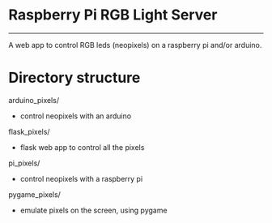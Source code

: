 # Raspberry Pi RGB Light Server
-------------------------------

A web app to control RGB leds (neopixels) on a raspberry pi and/or arduino.


# Directory structure

arduino_pixels/
  - control neopixels with an arduino

flask_pixels/
  - flask web app to control all the pixels

pi_pixels/
  - control neopixels with a raspberry pi

pygame_pixels/
  - emulate pixels on the screen, using pygame
